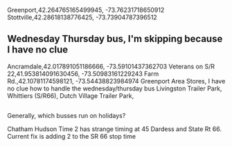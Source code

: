 Greenport,42.264765165499945, -73.76231718650912
Stottville,42.28618138776425, -73.73904787396512

## Wednesday Thursday bus, I'm skipping because I have no clue

Ancramdale,42.017891051186666, -73.59101437362703
Veterans on S/R 22,41.953814091630456, -73.50983161229243
Farm Rd.,42.10781174598121, -73.54438823984974
Greenport Area Stores,
I have no clue how to handle the wednesday/thursday bus
Livingston Trailer Park,
Whittiers (S/R66),
Dutch Village Trailer Park,

##

Generally, which busses run on holidays?

Chatham Hudson Time 2 has strange timing at 45 Dardess and State Rt 66. Current
fix is adding 2 to the SR 66 stop time
